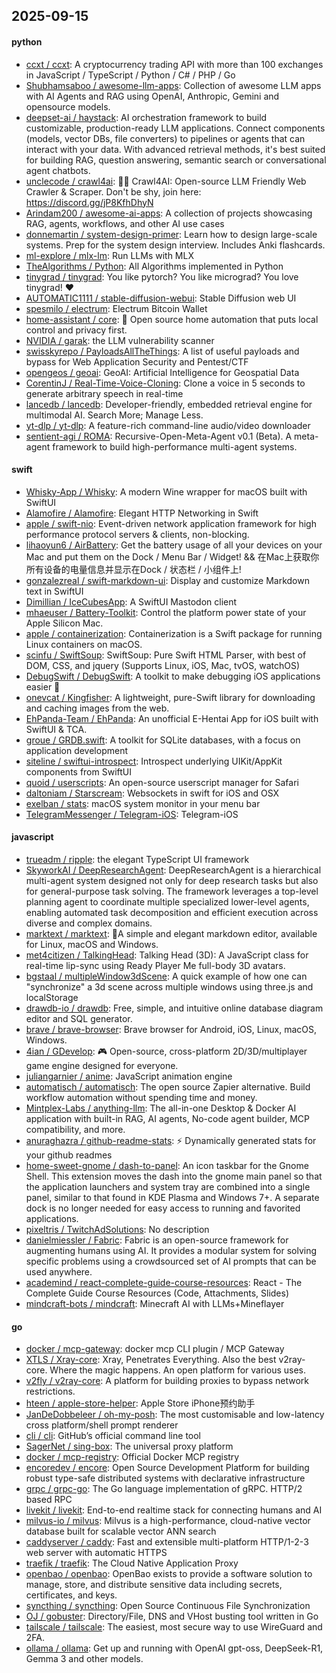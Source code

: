 ## 2025-09-15

#### python
* [ccxt / ccxt](https://github.com/ccxt/ccxt): A cryptocurrency trading API with more than 100 exchanges in JavaScript / TypeScript / Python / C# / PHP / Go
* [Shubhamsaboo / awesome-llm-apps](https://github.com/Shubhamsaboo/awesome-llm-apps): Collection of awesome LLM apps with AI Agents and RAG using OpenAI, Anthropic, Gemini and opensource models.
* [deepset-ai / haystack](https://github.com/deepset-ai/haystack): AI orchestration framework to build customizable, production-ready LLM applications. Connect components (models, vector DBs, file converters) to pipelines or agents that can interact with your data. With advanced retrieval methods, it's best suited for building RAG, question answering, semantic search or conversational agent chatbots.
* [unclecode / crawl4ai](https://github.com/unclecode/crawl4ai): 🚀🤖 Crawl4AI: Open-source LLM Friendly Web Crawler & Scraper. Don't be shy, join here: https://discord.gg/jP8KfhDhyN
* [Arindam200 / awesome-ai-apps](https://github.com/Arindam200/awesome-ai-apps): A collection of projects showcasing RAG, agents, workflows, and other AI use cases
* [donnemartin / system-design-primer](https://github.com/donnemartin/system-design-primer): Learn how to design large-scale systems. Prep for the system design interview. Includes Anki flashcards.
* [ml-explore / mlx-lm](https://github.com/ml-explore/mlx-lm): Run LLMs with MLX
* [TheAlgorithms / Python](https://github.com/TheAlgorithms/Python): All Algorithms implemented in Python
* [tinygrad / tinygrad](https://github.com/tinygrad/tinygrad): You like pytorch? You like micrograd? You love tinygrad! ❤️
* [AUTOMATIC1111 / stable-diffusion-webui](https://github.com/AUTOMATIC1111/stable-diffusion-webui): Stable Diffusion web UI
* [spesmilo / electrum](https://github.com/spesmilo/electrum): Electrum Bitcoin Wallet
* [home-assistant / core](https://github.com/home-assistant/core): 🏡 Open source home automation that puts local control and privacy first.
* [NVIDIA / garak](https://github.com/NVIDIA/garak): the LLM vulnerability scanner
* [swisskyrepo / PayloadsAllTheThings](https://github.com/swisskyrepo/PayloadsAllTheThings): A list of useful payloads and bypass for Web Application Security and Pentest/CTF
* [opengeos / geoai](https://github.com/opengeos/geoai): GeoAI: Artificial Intelligence for Geospatial Data
* [CorentinJ / Real-Time-Voice-Cloning](https://github.com/CorentinJ/Real-Time-Voice-Cloning): Clone a voice in 5 seconds to generate arbitrary speech in real-time
* [lancedb / lancedb](https://github.com/lancedb/lancedb): Developer-friendly, embedded retrieval engine for multimodal AI. Search More; Manage Less.
* [yt-dlp / yt-dlp](https://github.com/yt-dlp/yt-dlp): A feature-rich command-line audio/video downloader
* [sentient-agi / ROMA](https://github.com/sentient-agi/ROMA): Recursive-Open-Meta-Agent v0.1 (Beta). A meta-agent framework to build high-performance multi-agent systems.

#### swift
* [Whisky-App / Whisky](https://github.com/Whisky-App/Whisky): A modern Wine wrapper for macOS built with SwiftUI
* [Alamofire / Alamofire](https://github.com/Alamofire/Alamofire): Elegant HTTP Networking in Swift
* [apple / swift-nio](https://github.com/apple/swift-nio): Event-driven network application framework for high performance protocol servers & clients, non-blocking.
* [lihaoyun6 / AirBattery](https://github.com/lihaoyun6/AirBattery): Get the battery usage of all your devices on your Mac and put them on the Dock / Menu Bar / Widget! && 在Mac上获取你所有设备的电量信息并显示在Dock / 状态栏 / 小组件上!
* [gonzalezreal / swift-markdown-ui](https://github.com/gonzalezreal/swift-markdown-ui): Display and customize Markdown text in SwiftUI
* [Dimillian / IceCubesApp](https://github.com/Dimillian/IceCubesApp): A SwiftUI Mastodon client
* [mhaeuser / Battery-Toolkit](https://github.com/mhaeuser/Battery-Toolkit): Control the platform power state of your Apple Silicon Mac.
* [apple / containerization](https://github.com/apple/containerization): Containerization is a Swift package for running Linux containers on macOS.
* [scinfu / SwiftSoup](https://github.com/scinfu/SwiftSoup): SwiftSoup: Pure Swift HTML Parser, with best of DOM, CSS, and jquery (Supports Linux, iOS, Mac, tvOS, watchOS)
* [DebugSwift / DebugSwift](https://github.com/DebugSwift/DebugSwift): A toolkit to make debugging iOS applications easier 🚀
* [onevcat / Kingfisher](https://github.com/onevcat/Kingfisher): A lightweight, pure-Swift library for downloading and caching images from the web.
* [EhPanda-Team / EhPanda](https://github.com/EhPanda-Team/EhPanda): An unofficial E-Hentai App for iOS built with SwiftUI & TCA.
* [groue / GRDB.swift](https://github.com/groue/GRDB.swift): A toolkit for SQLite databases, with a focus on application development
* [siteline / swiftui-introspect](https://github.com/siteline/swiftui-introspect): Introspect underlying UIKit/AppKit components from SwiftUI
* [quoid / userscripts](https://github.com/quoid/userscripts): An open-source userscript manager for Safari
* [daltoniam / Starscream](https://github.com/daltoniam/Starscream): Websockets in swift for iOS and OSX
* [exelban / stats](https://github.com/exelban/stats): macOS system monitor in your menu bar
* [TelegramMessenger / Telegram-iOS](https://github.com/TelegramMessenger/Telegram-iOS): Telegram-iOS

#### javascript
* [trueadm / ripple](https://github.com/trueadm/ripple): the elegant TypeScript UI framework
* [SkyworkAI / DeepResearchAgent](https://github.com/SkyworkAI/DeepResearchAgent): DeepResearchAgent is a hierarchical multi-agent system designed not only for deep research tasks but also for general-purpose task solving. The framework leverages a top-level planning agent to coordinate multiple specialized lower-level agents, enabling automated task decomposition and efficient execution across diverse and complex domains.
* [marktext / marktext](https://github.com/marktext/marktext): 📝A simple and elegant markdown editor, available for Linux, macOS and Windows.
* [met4citizen / TalkingHead](https://github.com/met4citizen/TalkingHead): Talking Head (3D): A JavaScript class for real-time lip-sync using Ready Player Me full-body 3D avatars.
* [bgstaal / multipleWindow3dScene](https://github.com/bgstaal/multipleWindow3dScene): A quick example of how one can "synchronize" a 3d scene across multiple windows using three.js and localStorage
* [drawdb-io / drawdb](https://github.com/drawdb-io/drawdb): Free, simple, and intuitive online database diagram editor and SQL generator.
* [brave / brave-browser](https://github.com/brave/brave-browser): Brave browser for Android, iOS, Linux, macOS, Windows.
* [4ian / GDevelop](https://github.com/4ian/GDevelop): 🎮 Open-source, cross-platform 2D/3D/multiplayer game engine designed for everyone.
* [juliangarnier / anime](https://github.com/juliangarnier/anime): JavaScript animation engine
* [automatisch / automatisch](https://github.com/automatisch/automatisch): The open source Zapier alternative. Build workflow automation without spending time and money.
* [Mintplex-Labs / anything-llm](https://github.com/Mintplex-Labs/anything-llm): The all-in-one Desktop & Docker AI application with built-in RAG, AI agents, No-code agent builder, MCP compatibility, and more.
* [anuraghazra / github-readme-stats](https://github.com/anuraghazra/github-readme-stats): ⚡ Dynamically generated stats for your github readmes
* [home-sweet-gnome / dash-to-panel](https://github.com/home-sweet-gnome/dash-to-panel): An icon taskbar for the Gnome Shell. This extension moves the dash into the gnome main panel so that the application launchers and system tray are combined into a single panel, similar to that found in KDE Plasma and Windows 7+. A separate dock is no longer needed for easy access to running and favorited applications.
* [pixeltris / TwitchAdSolutions](https://github.com/pixeltris/TwitchAdSolutions): No description
* [danielmiessler / Fabric](https://github.com/danielmiessler/Fabric): Fabric is an open-source framework for augmenting humans using AI. It provides a modular system for solving specific problems using a crowdsourced set of AI prompts that can be used anywhere.
* [academind / react-complete-guide-course-resources](https://github.com/academind/react-complete-guide-course-resources): React - The Complete Guide Course Resources (Code, Attachments, Slides)
* [mindcraft-bots / mindcraft](https://github.com/mindcraft-bots/mindcraft): Minecraft AI with LLMs+Mineflayer

#### go
* [docker / mcp-gateway](https://github.com/docker/mcp-gateway): docker mcp CLI plugin / MCP Gateway
* [XTLS / Xray-core](https://github.com/XTLS/Xray-core): Xray, Penetrates Everything. Also the best v2ray-core. Where the magic happens. An open platform for various uses.
* [v2fly / v2ray-core](https://github.com/v2fly/v2ray-core): A platform for building proxies to bypass network restrictions.
* [hteen / apple-store-helper](https://github.com/hteen/apple-store-helper): Apple Store iPhone预约助手
* [JanDeDobbeleer / oh-my-posh](https://github.com/JanDeDobbeleer/oh-my-posh): The most customisable and low-latency cross platform/shell prompt renderer
* [cli / cli](https://github.com/cli/cli): GitHub’s official command line tool
* [SagerNet / sing-box](https://github.com/SagerNet/sing-box): The universal proxy platform
* [docker / mcp-registry](https://github.com/docker/mcp-registry): Official Docker MCP registry
* [encoredev / encore](https://github.com/encoredev/encore): Open Source Development Platform for building robust type-safe distributed systems with declarative infrastructure
* [grpc / grpc-go](https://github.com/grpc/grpc-go): The Go language implementation of gRPC. HTTP/2 based RPC
* [livekit / livekit](https://github.com/livekit/livekit): End-to-end realtime stack for connecting humans and AI
* [milvus-io / milvus](https://github.com/milvus-io/milvus): Milvus is a high-performance, cloud-native vector database built for scalable vector ANN search
* [caddyserver / caddy](https://github.com/caddyserver/caddy): Fast and extensible multi-platform HTTP/1-2-3 web server with automatic HTTPS
* [traefik / traefik](https://github.com/traefik/traefik): The Cloud Native Application Proxy
* [openbao / openbao](https://github.com/openbao/openbao): OpenBao exists to provide a software solution to manage, store, and distribute sensitive data including secrets, certificates, and keys.
* [syncthing / syncthing](https://github.com/syncthing/syncthing): Open Source Continuous File Synchronization
* [OJ / gobuster](https://github.com/OJ/gobuster): Directory/File, DNS and VHost busting tool written in Go
* [tailscale / tailscale](https://github.com/tailscale/tailscale): The easiest, most secure way to use WireGuard and 2FA.
* [ollama / ollama](https://github.com/ollama/ollama): Get up and running with OpenAI gpt-oss, DeepSeek-R1, Gemma 3 and other models.
